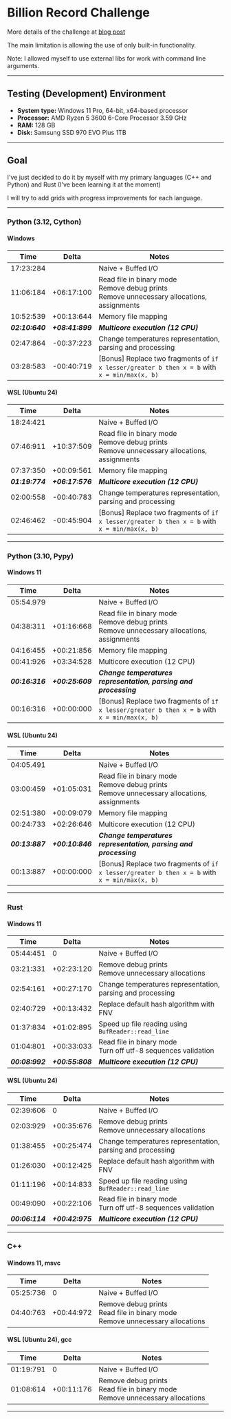 # Billion Record Challenge

More details of the challenge at [blog post](https://www.morling.dev/blog/one-billion-row-challenge/)

The main limitation is allowing the use of only built-in functionality.

Note: I allowed myself to use external libs for work with command line arguments.

---


## Testing (Development) Environment
- **System type:** Windows 11 Pro, 64-bit, x64-based processor
- **Processor:** AMD Ryzen 5 3600 6-Core Processor 3.59 GHz
- **RAM:** 128 GB
- **Disk:** Samsung SSD 970 EVO Plus 1TB

---


## Goal
I've just decided to do it by myself with my primary languages (C++ and Python) and Rust (I've been learning it at the moment)

I will try to add grids with progress improvements for each language.

---


### Python (3.12, Cython)
#### Windows
| Time            | Delta            | Notes                                                                                            |
|-----------------|------------------|--------------------------------------------------------------------------------------------------|
| 17:23:284       |                  | Naive + Buffed I/O                                                                               |
| 11:06:184       | +06:17:100       | Read file in binary mode<br/>Remove debug prints<br/>Remove unnecessary allocations, assignments |
| 10:52:539       | +00:13:644       | Memory file mapping                                                                              |
| **_02:10:640_** | **_+08:41:899_** | **_Multicore execution (12 CPU)_**                                                               |
| 02:47:864       | -00:37:223       | Change temperatures representation, parsing and processing                                       |
| 03:28:583       | -00:40:719       | [Bonus] Replace two fragments of `if x lesser/greater b then x = b` with `x = min/max(x, b)`     |


#### WSL (Ubuntu 24)
| Time            | Delta            | Notes                                                                                            |
|-----------------|------------------|--------------------------------------------------------------------------------------------------|
| 18:24:421       |                  | Naive + Buffed I/O                                                                               |
| 07:46:911       | +10:37:509       | Read file in binary mode<br/>Remove debug prints<br/>Remove unnecessary allocations, assignments |
| 07:37:350       | +00:09:561       | Memory file mapping                                                                              |
| **_01:19:774_** | **_+06:17:576_** | **_Multicore execution (12 CPU)_**                                                               |
| 02:00:558       | -00:40:783       | Change temperatures representation, parsing and processing                                       |
| 02:46:462       | -00:45:904       | [Bonus] Replace two fragments of `if x lesser/greater b then x = b` with `x = min/max(x, b)`     |

---


### Python (3.10, Pypy)
#### Windows 11
| Time            | Delta            | Notes                                                                                            |
|-----------------|------------------|--------------------------------------------------------------------------------------------------|
| 05:54.979       |                  | Naive + Buffed I/O                                                                               |
| 04:38:311       | +01:16:668       | Read file in binary mode<br/>Remove debug prints<br/>Remove unnecessary allocations, assignments |
| 04:16:455       | +00:21:856       | Memory file mapping                                                                              |
| 00:41:926       | +03:34:528       | Multicore execution (12 CPU)                                                                     |
| **_00:16:316_** | **_+00:25:609_** | **_Change temperatures representation, parsing and processing_**                                 |
| 00:16:316       | +00:00:000       | [Bonus] Replace two fragments of `if x lesser/greater b then x = b` with `x = min/max(x, b)`     |


#### WSL (Ubuntu 24)
| Time            | Delta            | Notes                                                                                            |
|-----------------|------------------|--------------------------------------------------------------------------------------------------|
| 04:05.491       |                  | Naive + Buffed I/O                                                                               |
| 03:00:459       | +01:05:031       | Read file in binary mode<br/>Remove debug prints<br/>Remove unnecessary allocations, assignments |
| 02:51:380       | +00:09:079       | Memory file mapping                                                                              |
| 00:24:733       | +02:26:646       | Multicore execution (12 CPU)                                                                     |
| **_00:13:887_** | **_+00:10:846_** | **_Change temperatures representation, parsing and processing_**                                 |
| 00:13:887       | +00:00:000       | [Bonus] Replace two fragments of `if x lesser/greater b then x = b` with `x = min/max(x, b)`     |

---


### Rust
#### Windows 11
| Time            | Delta            | Notes                                                            |
|-----------------|------------------|------------------------------------------------------------------|
| 05:44:451       | 0                | Naive + Buffed I/O                                               |
| 03:21:331       | +02:23:120       | Remove debug prints<br/>Remove unnecessary allocations           |
| 02:54:161       | +00:27:170       | Change temperatures representation, parsing and processing       |
| 02:40:729       | +00:13:432       | Replace default hash algorithm with FNV                          |
| 01:37:834       | +01:02:895       | Speed up file reading using `BufReader::read_line`               |
| 01:04:801       | +00:33:033       | Read file in binary mode<br/>Turn off utf-8 sequences validation |
| **_00:08:992_** | **_+00:55:808_** | **_Multicore execution (12 CPU)_**                               |


#### WSL (Ubuntu 24)
| Time            | Delta            | Notes                                                            |
|-----------------|------------------|------------------------------------------------------------------|
| 02:39:606       | 0                | Naive + Buffed I/O                                               |
| 02:03:929       | +00:35:676       | Remove debug prints<br/>Remove unnecessary allocations           |
| 01:38:455       | +00:25:474       | Change temperatures representation, parsing and processing       |
| 01:26:030       | +00:12:425       | Replace default hash algorithm with FNV                          |
| 01:11:196       | +00:14:833       | Speed up file reading using `BufReader::read_line`               |
| 00:49:090       | +00:22:106       | Read file in binary mode<br/>Turn off utf-8 sequences validation |
| **_00:06:114_** | **_+00:42:975_** | **_Multicore execution (12 CPU)_**                               |

---


### C++
#### Windows 11, msvc
| Time      | Delta      | Notes                                                                               |
|-----------|------------|-------------------------------------------------------------------------------------|
| 05:25:736 | 0          | Naive + Buffed I/O                                                                  |
| 04:40:763 | +00:44:972 | Remove debug prints<br/>Read file in binary mode<br/>Remove unnecessary allocations |


#### WSL (Ubuntu 24), gcc
| Time      | Delta      | Notes                                                                               |
|-----------|------------|-------------------------------------------------------------------------------------|
| 01:19:791 | 0          | Naive + Buffed I/O                                                                  |
| 01:08:614 | +00:11:176 | Remove debug prints<br/>Read file in binary mode<br/>Remove unnecessary allocations |

---
